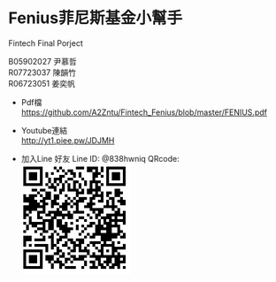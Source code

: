 # Fenius菲尼斯基金小幫手 

Fintech Final Porject

B05902027 尹慕哲   
R07723037 陳韻竹  
R06723051 姜奕帆    

* Pdf檔  
https://github.com/A2Zntu/Fintech_Fenius/blob/master/FENIUS.pdf


* Youtube連結  
http://yt1.piee.pw/JDJMH

* 加入Line 好友 
Line ID: @838hwniq
QRcode:  
![alt text](https://github.com/A2Zntu/Fintech_Fenius/blob/master/subfunction/pictures/qrcode.png "QRcode") 





